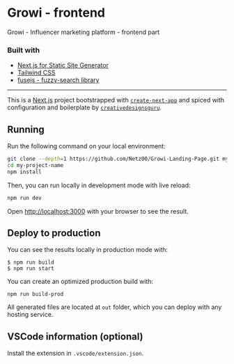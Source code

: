 # Growi - frontend

Growi - Influencer marketing platform - frontend part

### Built with
- [Next.js for Static Site Generator](https://nextjs.org/)
- [Tailwind CSS](https://tailwindcss.com/)
- [fusejs - fuzzy-search library](https://fusejs.io/)


---

This is a [Next.js](https://nextjs.org/) project bootstrapped with [`create-next-app`](https://github.com/vercel/next.js/tree/canary/packages/create-next-app) and spiced with configuration and boilerplate by [`creativedesignsguru`](https://creativedesignsguru.com).

## Running

Run the following command on your local environment:

```bash
git clone --depth=1 https://github.com/Netz00/Growi-Landing-Page.git my-project-name
cd my-project-name
npm install
```

Then, you can run locally in development mode with live reload:

```bash
npm run dev
```

Open [http://localhost:3000](http://localhost:3000) with your browser to see the result.

## Deploy to production

You can see the results locally in production mode with:

```
$ npm run build
$ npm run start
```

You can create an optimized production build with:

```
npm run build-prod
```

All generated files are located at `out` folder, which you can deploy with any hosting service.

## VSCode information (optional)

Install the extension in `.vscode/extension.json`.
